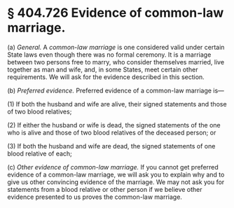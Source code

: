 # § 404.726   Evidence of common-law marriage.

(a) *General.* A *common-law marriage* is one considered valid under certain State laws even though there was no formal ceremony. It is a marriage between two persons free to marry, who consider themselves married, live together as man and wife, and, in some States, meet certain other requirements. We will ask for the evidence described in this section.


(b) *Preferred evidence.* Preferred evidence of a common-law marriage is—


(1) If both the husband and wife are alive, their signed statements and those of two blood relatives;


(2) If either the husband or wife is dead, the signed statements of the one who is alive and those of two blood relatives of the deceased person; or


(3) If both the husband and wife are dead, the signed statements of one blood relative of each;


(c) *Other evidence of common-law marriage.* If you cannot get preferred evidence of a common-law marriage, we will ask you to explain why and to give us other convincing evidence of the marriage. We may not ask you for statements from a blood relative or other person if we believe other evidence presented to us proves the common-law marriage.




